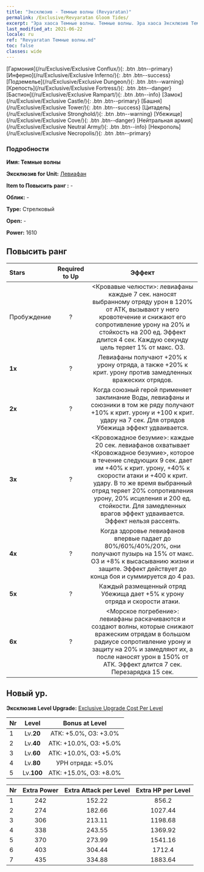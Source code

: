 ```yaml
---
title: "Эксклюзив - Темные волны (Revyaratan)"
permalink: /Exclusive/Revyaratan Gloom Tides/
excerpt: "Эра хаоса Темные волны. Темные волны. Эра хаоса Эксклюзив Темные волны. Левиафан Эксклюзив."
last_modified_at: 2021-06-22
locale: ru
ref: "Revyaratan Темные волны.md"
toc: false
classes: wide
---
```

 [Гармония](/ru/Exclusive/Exclusive Conflux/){: .btn .btn--primary} [Инферно](/ru/Exclusive/Exclusive Inferno/){: .btn .btn--success} [Подземелье](/ru/Exclusive/Exclusive Dungeon/){: .btn .btn--warning} [Крепость](/ru/Exclusive/Exclusive Fortress/){: .btn .btn--danger} [Бастион](/ru/Exclusive/Exclusive Rampart/){: .btn .btn--info} [Замок](/ru/Exclusive/Exclusive Castle/){: .btn .btn--primary} [Башня](/ru/Exclusive/Exclusive Tower/){: .btn .btn--success} [Цитадель](/ru/Exclusive/Exclusive Stronghold/){: .btn .btn--warning} [Убежище](/ru/Exclusive/Exclusive Cove/){: .btn .btn--danger} [Нейтральная армия](/ru/Exclusive/Exclusive Neutral Army/){: .btn .btn--info} [Некрополь](/ru/Exclusive/Exclusive Necropolis/){: .btn .btn--primary} 

### Подробности
 **Имя: Темные волны** 

 **Эксклюзив for Unit:** [Левиафан](/ru/units/Revyaratan/) 

 **Item to Повысить ранг :** -

 **Облик:** -

 **Type:** Стрелковый

 **Open:** -

 **Power:** 1610

## Повысить ранг 

  |     Stars    |  Required to Up | Эффект |
  |:-------------|:---------------:|:---------------:|
  |  Пробуждение  | ? | <Кровавые челюсти>: левиафаны каждые 7 сек. наносят выбранному отряду урон в 120% от АТК, вызывают у него кровотечение и снижают его сопротивление урону на 20% и стойкость на 200 ед. Эффект длится 4 сек. Каждую секунду цель теряет 1% от макс. ОЗ. |
  | **1x** <i class="fas fa-star"/> | ? | Левиафаны получают +20% к урону отряда, а также +20% к крит. урону против замедленных вражеских отрядов. |
  | **2x** <i class="fas fa-star"/> | ? | Когда союзный герой применяет заклинание Воды, левиафаны и союзники в том же ряду получают +10% к крит. урону и +100 к крит. удару на 7 сек. Для отрядов Убежища эффект удваивается. |
  | **3x** <i class="fas fa-star"/> | ? | <Кровожадное безумие>: каждые 20 сек. левиафанов охватывает <Кровожадное безумие>, которое в течение следующих 9 сек. дает им +40% к крит. урону, +40% к скорости атаки и +400 к крит. удару. В то же время выбранный отряд теряет 20% сопротивления урону, 20% исцеления и 200 ед. стойкости. Для замедленных врагов эффект удваивается. Эффект нельзя рассеять. |
  | **4x** <i class="fas fa-star"/> | ? | Когда здоровье левиафанов впервые падает до 80%/60%/40%/20%, они получают пузырь на 15% от макс. ОЗ и +8% к высасыванию жизни и защите. Эффект действует до конца боя и суммируется до 4 раз. |
  | **5x** <i class="fas fa-star"/> | ? | Каждый размещенный отряд Убежища дает +5% к урону отряда и скорости атаки. |
  | **6x** <i class="fas fa-star"/> | ? | <Морское погребение>: левиафаны раскачиваются и создают волны, которые снижают вражеским отрядам в большом радиусе сопротивление урону и защиту на 20% и замедляют их, а после наносят урон в 150% от АТК. Эффект длится 7 сек. Перезарядка 15 сек. |


## Новый ур.
 **Эксклюзив Level Upgrade:** [Exclusive Upgrade Cost Per Level](/Exclusive/ExclusiveUpgradeCostPerLevel/)

  |  Nr  |   Level  | Bonus at Level |
  |:-----|:--------:|:--------------:|
  | 1 | Lv.**20** | АТК: +5.0%, ОЗ: +3.0% |
  | 2 | Lv.**40** | АТК: +10.0%, ОЗ: +5.0% |
  | 3 | Lv.**60** | АТК: +10.0%, ОЗ: +5.0% |
  | 4 | Lv.**80** | УРН отряда: +5.0% |
  | 5 | Lv.**100** | АТК: +15.0%, ОЗ: +8.0% |


  |  Nr  |  Extra Power | Extra Attack per Level | Extra HP per Level |
  |:-----|:--------:|:--------:|:--------:|
  | 1 | 242 | 152.22 | 856.2 |
  | 2 | 274 | 182.66 | 1027.44 |
  | 3 | 306 | 213.11 | 1198.68 |
  | 4 | 338 | 243.55 | 1369.92 |
  | 5 | 370 | 273.99 | 1541.16 |
  | 6 | 403 | 304.44 | 1712.4 |
  | 7 | 435 | 334.88 | 1883.64 |


